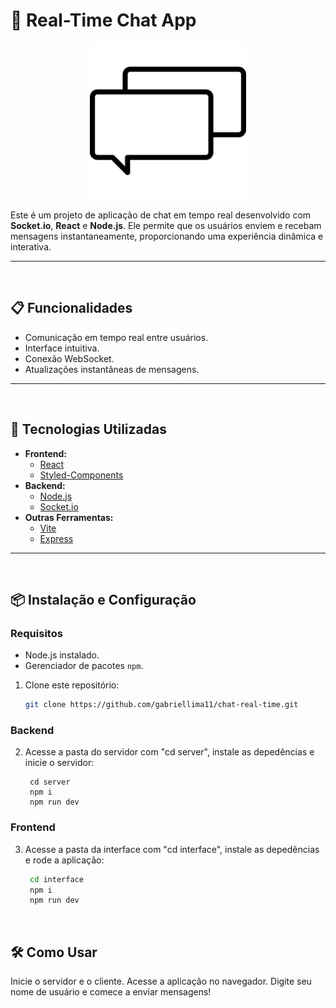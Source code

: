 # 💬 Real-Time Chat App

<div align="center" display="inline_block" >
  <img width="250px" src='/interface/public/favicon.png'/>
</div>

Este é um projeto de aplicação de chat em tempo real desenvolvido com **Socket.io**, **React** e **Node.js**. Ele permite que os usuários enviem e recebam mensagens instantaneamente, proporcionando uma experiência dinâmica e interativa.

---
<br />

## 📋 Funcionalidades

- Comunicação em tempo real entre usuários.
- Interface intuitiva.
- Conexão WebSocket.
- Atualizações instantâneas de mensagens.

---
<br />

## 🚀 Tecnologias Utilizadas

- **Frontend:**
  - [React](https://reactjs.org/)
  - [Styled-Components](https://styled-components.com)
- **Backend:**
  - [Node.js](https://nodejs.org/)
  - [Socket.io](https://socket.io/)
- **Outras Ferramentas:**
  - [Vite](https://vitejs.dev/)
  - [Express](https://expressjs.com/)

---

<br />

## 📦 Instalação e Configuração

### Requisitos

- Node.js instalado.
- Gerenciador de pacotes `npm`.

1. Clone este repositório:
   ```bash
   git clone https://github.com/gabriellima11/chat-real-time.git
    ```

### Backend

2. Acesse a pasta do servidor com "cd server", instale as depedências e inicie o servidor:
   ```
    cd server
    npm i
    npm run dev
    ```

### Frontend

3. Acesse a pasta da interface com "cd interface", instale as depedências e rode a aplicação:
   ```bash
    cd interface
    npm i
    npm run dev
    ```
<br />

## 🛠️ Como Usar
Inicie o servidor e o cliente.
Acesse a aplicação no navegador.
Digite seu nome de usuário e comece a enviar mensagens!
